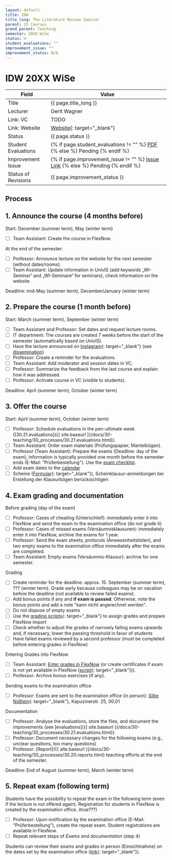 ```yaml
---
layout: default
title: IDW
title_long: The Literature Review Seminar
parent: 32 Courses
grand_parent: Teaching
semester: 20XX-WiSe
status: ⟳
student_evaluations: ""
improvement_issue: ""
improvement_status: N/A
---
```


# IDW 20XX WiSe

Field               | Value
------------------- | -------------------
Title               | {{ page.title_long }}
Lecturer            | Gerit Wagner
Link: VC            | TODO
Link: Website       | [Website](https://www.uni-bamberg.de/digital-work/studium/bachelor/introduction-to-digital-work/){: target="_blank"}
Status              | {{ page.status }}
Student Evaluations | {% if page.student_evaluations != "" %} <a href="{{ site.baseurl }}/assets/evaluations/{{ page.student_evaluations }}" target="_blank">PDF</a> {% else %} <span class="label label-yellow">Pending</span> {% endif %}
Improvement Issue   | {% if page.improvement_issue != "" %} <a href="{{ page.improvement_issue }}" target="_blank">Issue Link</a> {% else %} <span class="label label-yellow">Pending</span> {% endif %}
Status of Revisions | {{ page.improvement_status }}

## Process

## 1. Announce the course (4 months before)
 
Start: December (summer term), May (winter term)

- [ ] Team Assistant: Create the course in FlexNow.

At the end of the semester: 

- [ ] Professor: Announce lecture on the website for the next semester (without dates/rooms).
- [ ] Team Assistant: Update information in UnivIS (add keywords „WI-Seminar“ and „WI-Seminare“ for seminars), check information on the website.

Deadline: mid-May (summer term), December/January (winter term)

## 2. Prepare the course (1 month before)

Start: March (summer term), September (winter term)

- [ ] Team Assistant and Professor: Set dates and request lecture rooms.
- [ ] IT department: The courses are created 7 weeks before the start of the semester (automatically based on UnivIS).
- [ ] Have the lecture announced on [Instagram](https://www.instagram.com/informatik_unibamberg/){: target="_blank"} (see [dissemination](30.90.dissemination))
- [ ] Professor: Create a reminder for the evaluations.
- [ ] Team Assistant: Add moderator and session dates in VC.
- [ ] Professor: Summarize the feedback from the last course and explain how it was addressed.
- [ ] Professor: Activate course in VC (visible to students).

Deadline: April (summer term), October (winter term)

## 3. Offer the course

Start: April (summer term), October (winter term)

- [ ] Professor: Schedule evaluations in the pen-ultimate week ([30.21.evaluations]({{ site.baseurl }}/docs/30-teaching/30_processes/30.21.evaluations.html)).
- [ ] Team Assistant: Order exam materials (Prüfungspapier, Mantelbögen).
- [ ] Professor (Team Assistant): Prepare the exams (Deadline: day of the exam), information is typically provided one month before the semester ends (E-Mail: "Prüferbestellung"). Use the [exam checklist](30.59.exams.html#preparing-the-exam).
- [ ] Add exam dates to the [calendar](../../calendar/events.yaml)
- [ ] Scheine ([Formular](https://www.uni-bamberg.de/ism/studium/anmeldung-scheinklausur/){: target="_blank"}), Scheinklausur-anmeldungen bei Erstellung der Klausurbögen berücksichtigen

## 4. Exam grading and documentation

Before grading (day of the exam)

- [ ] Professor: Cases of cheating (Unterschleif): immediately enter it into FlexNow and send the exam to the examination office (do not grade it)
- [ ] Professor: Cases of missed exams (Versäumnisklausuren): immediately enter it into FlexNow, archive the exams for 1 year.
- [ ] Professor: Send the exam sheets, protocols (Anwesenheitslisten), and two empty exams to the examination office immediately after the exams are completed.
- [ ] Team Assistant: Empty exams (Versäumnis-Klausur): archive for one semester.

Grading

- [ ] Create reminder for the deadline: approx. 15. September (summer term), ??? (winter term). Grade early because colleagues may be on vacation before the deadline (not available to review failed exams).
- [ ] Add bonus points if any and **if exam is passed**. Otherwise, note the bonus points and add a note "kann nicht angerechnet werden".
- [ ] Do not dispose of empty exams
- [ ] Use the [grading scripts](https://github.com/digital-work-lab/handbook/tree/main/src/grading){: target="_blank"} to assign grades and prepare FlexNow import
- [ ] Check whether to adjust the grades of narrowly failing exams upwards and, if necessary, lower the passing threshold in favor of students
- [ ] Have failed exams reviewed by a second professor (must be completed before entering grades in FlexNow)

Entering Grades into FlexNow

- [ ] Team Assistant: [Enter grades in FlexNow](../30_processes/30.15.flexnow.html#entering-grades) (or create certificates if exam is not yet available in FlexNow ([script](https://github.com/digital-work-lab/handbook/tree/main/src/scheine){: target="_blank"})).
- [ ] Professor: Archive bonus exercises (if any).

Sending exams to the examination office

- [ ] Professor: Exams are sent to the examination office (in person): [Silke Nüßlein](https://univis.uni-bamberg.de/prg?search=persons&show=info&department=322130&fullname=Silke+Nue%C3%9Flein){: target="_blank"}, Kapuzinerstr. 25, 00.01

Documentation

- [ ] Professor: Analyse the evaluations, store the files, and document the improvements (see [evaluations]({{ site.baseurl }}/docs/30-teaching/30_processes/30.21.evaluations.html)).
- [ ] Professor: Document necessary changes for the following exams (e.g., unclear questions, too many questions)
- [ ] Professor: [Report]({{ site.baseurl }}/docs/30-teaching/30_processes/30.20.reports.html) teaching efforts at the end of the semester.

Deadline: End of August (summer term), March (winter term)

## 5. Repeat exam (following term)

Students have the possibility to repeat the exam in the following term (even if the lecture is not offered again). Registration for students in FlexNow is created by the examination office. (true???)

- [ ] Professor: Upon notification by the examination office (E-Mail: "Prüferbestellung"), create the repeat exam. Student registrations are available in FlexNow.
- [ ] Repeat relevant steps of *Exams and documentation* (step 4) 

Students can review their exams and grades in person (Einsichtnahme) on the dates set by the examination office ([link](https://www.uni-bamberg.de/pruefungsamt/einsichtnahmen/){: target="_blank"}).
